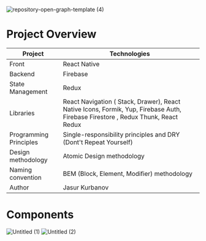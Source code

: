 ![repository-open-graph-template (4)](https://user-images.githubusercontent.com/41279178/98072191-490dee00-1e87-11eb-9bec-6ae0aebbc262.png)


# Project Overview

| Project                |  Technologies                                                                                                                        |
| -----------------------| ----------------------------------------------------------------------------------------------------------------------------------- |
| Front                  | React Native                                                                                                                        |
| Backend                | Firebase                                                                                                                            |
| State Management       | Redux                                                                                                                               |
| Libraries              | React Navigation ( Stack, Drawer), React Native Icons, Formik, Yup, Firebase Auth, Firebase Firestore , Redux Thunk, React Redux    |
| Programming Principles | Single-responsibility principles and DRY (Dont't Repeat Yourself)                                                                   |
| Design methodology     | Atomic Design methodology                                                                                                           |
| Naming convention      | BEM (Block, Element, Modifier) methodology                                                                                          |
| Author                 | Jasur Kurbanov                                                                                                                      |


# Components
![Untitled (1)](https://user-images.githubusercontent.com/41279178/98203328-a40e1680-1f55-11eb-9768-00894e8bcab1.png)
![Untitled (2)](https://user-images.githubusercontent.com/41279178/98203579-1e3e9b00-1f56-11eb-980a-60be45f024ed.png)

